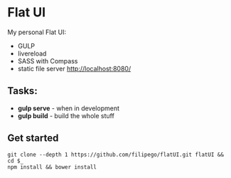 Flat UI
===

My personal Flat UI:

- GULP
- livereload
- SASS with Compass
- static file server [http://localhost:8080/](http://localhost:8080/) 


## Tasks:

- **gulp serve** - when in development
- **gulp build** - build the whole stuff

## Get started

```shell
git clone --depth 1 https://github.com/filipego/flatUI.git flatUI && cd $_
npm install && bower install
```

